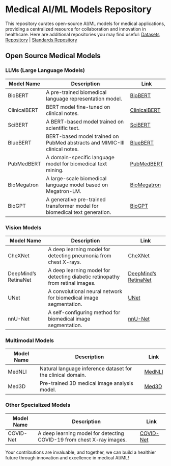 # Medical AI/ML Models Repository
This repository curates open-source AI/ML models for medical applications, providing a centralized resource for collaboration and innovation in healthcare. Here are additional repositories you may find useful: [Datasets Repository](https://github.com/GlobalHealthAI/DataHub) | [Standards Repository](https://github.com/GlobalHealthAI/StandardsAndPractices)

## Open Source Medical Models
### LLMs (Large Language Models)

| Model Name     | Description                                                     | Link                                               |
| -------------- | --------------------------------------------------------------- | -------------------------------------------------- |
| BioBERT        | A pre-trained biomedical language representation model.         | [BioBERT](https://github.com/dmis-lab/biobert)     |
| ClinicalBERT   | BERT model fine-tuned on clinical notes.                        | [ClinicalBERT](https://github.com/EmilyAlsentzer/clinicalBERT) |
| SciBERT        | A BERT-based model trained on scientific text.                  | [SciBERT](https://github.com/allenai/scibert)      |
| BlueBERT       | BERT-based model trained on PubMed abstracts and MIMIC-III clinical notes. | [BlueBERT](https://github.com/ncbi-nlp/bluebert) |
| PubMedBERT     | A domain-specific language model for biomedical text mining.    | [PubMedBERT](https://github.com/guyszhou/biolm)    |
| BioMegatron    | A large-scale biomedical language model based on Megatron-LM.   | [BioMegatron](https://github.com/NVIDIA/NeMo/tree/main/examples/nlp/bio_megatron) |
| BioGPT         | A generative pre-trained transformer model for biomedical text generation. | [BioGPT](https://github.com/microsoft/BioGPT) |

### Vision Models

| Model Name          | Description                                                         | Link                                               |
| ------------------- | ------------------------------------------------------------------- | -------------------------------------------------- |
| CheXNet             | A deep learning model for detecting pneumonia from chest X-rays.    | [CheXNet](https://github.com/stanfordmlgroup/CheXNet) |
| DeepMind’s RetinaNet| A deep learning model for detecting diabetic retinopathy from retinal images. | [DeepMind’s RetinaNet](https://github.com/deepmind/deepmind-research/tree/master/retinopathy) |
| UNet                | A convolutional neural network for biomedical image segmentation.   | [UNet](https://github.com/zhixuhao/unet)           |
| nnU-Net             | A self-configuring method for biomedical image segmentation.        | [nnU-Net](https://github.com/MIC-DKFZ/nnUNet)      |

### Multimodal Models

| Model Name | Description                                          | Link                                               |
| ---------- | ---------------------------------------------------- | -------------------------------------------------- |
| MedNLI     | Natural language inference dataset for the clinical domain. | [MedNLI](https://github.com/johnsonrhanson/mednli) |
| Med3D      | Pre-trained 3D medical image analysis model.         | [Med3D](https://github.com/Tencent/MedicalNet)     |

### Other Specialized Models

| Model Name | Description                                          | Link                                               |
| ---------- | ---------------------------------------------------- | -------------------------------------------------- |
| COVID-Net  | A deep learning model for detecting COVID-19 from chest X-ray images. | [COVID-Net](https://github.com/lindawangg/COVID-Net) |

Your contributions are invaluable, and together, we can build a healthier future through innovation and excellence in medical AI/ML!

